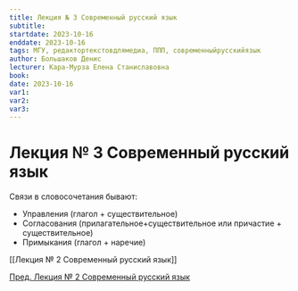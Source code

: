 ```yaml
---
title: Лекция № 3 Современный русский язык
subtitle:
startdate: 2023-10-16
enddate: 2023-10-16
tags: МГУ, редактортекстовдлямедиа, ППП, современныйрусскийязык
author: Большаков Денис
lecturer: Кара-Мурза Елена Станиславовна
book:
date: 2023-10-16
var1:
var2:
var3:
---
```

# Лекция № 3 Современный русский язык


Связи в словосочетания бывают:
* Управления (глагол + существительное)
* Согласования (прилагательное+существительное или причастие + существительное)
* Примыкания (глагол + наречие)


[[Лекция № 2 Современный русский язык]]

[Пред. Лекция № 2 Современный русский язык](https://github.com/denisbolshakoff/MSU/blob/main/Современный%20русский%20язык/Лекция%20№%202%20Современный%20русский%20язык.md)